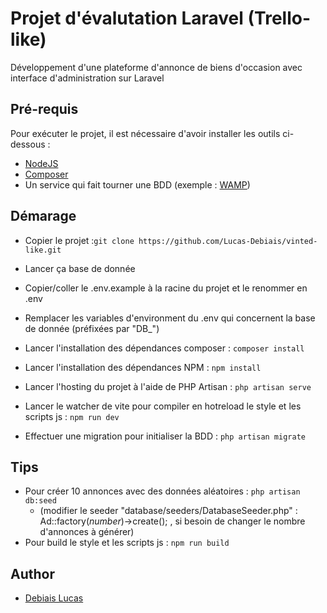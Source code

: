 # Projet d'évalutation Laravel (Trello-like)

Développement d'une plateforme d'annonce de biens d'occasion avec interface d'administration sur Laravel

## Pré-requis

Pour exécuter le projet, il est nécessaire d'avoir installer les outils ci-dessous :

- [NodeJS](https://nodejs.org)
- [Composer](https://getcomposer.org/)
- Un service qui fait tourner une BDD (exemple : [WAMP](https://www.wampserver.com/))

## Démarage

- Copier le projet :``` git clone https://github.com/Lucas-Debiais/vinted-like.git ```

- Lancer ça base de donnée
- Copier/coller le .env.example à la racine du projet et le renommer en .env
- Remplacer les variables d'environment du .env qui concernent la base de donnée (préfixées par "DB_")
- Lancer l'installation des dépendances composer : ```composer install ```
- Lancer l'installation des dépendances NPM : ``` npm install ```
- Lancer l'hosting du projet à l'aide de PHP Artisan : ``` php artisan serve ```

- Lancer le watcher de vite pour compiler en hotreload le style et les scripts js : ``` npm run dev ```

- Effectuer une migration pour initialiser la BDD : ``` php artisan migrate ```

## Tips

- Pour créer 10 annonces avec des données aléatoires : ``` php artisan db:seed ```
  - (modifier le seeder "database/seeders/DatabaseSeeder.php" : Ad::factory(<i>number</i>)->create(); , si besoin de changer
  le nombre d'annonces à générer)
- Pour build le style et les scripts js : ``` npm run build ```

## Author
- [Debiais Lucas](https://github.com/Lucas-Debiais)


